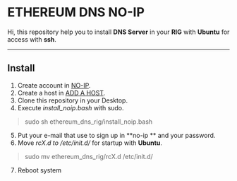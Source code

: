 ETHEREUM DNS NO-IP
===================

Hi, this repository help you to install **DNS Server** in your **RIG** with **Ubuntu** for access with **ssh**.

----------


Install
-------------

 1. Create account in [NO-IP](https://www.noip.com/).
 2. Create a host in [ADD A HOST](https://www.noip.com/members/dns/).
 3. Clone this repository in your Desktop.
 4. Execute  *install_noip.bash* with sudo.
> sudo sh ethereum_dns_rig/install_noip.bash

 5. Put your e-mail that use to sign up in **no-ip ** and your password.
 6. Move *rcX.d to /etc/init.d/* for startup with **Ubuntu**.  
> sudo mv  ethereum_dns_rig/rcX.d /etc/init.d/
 
 7. Reboot system


